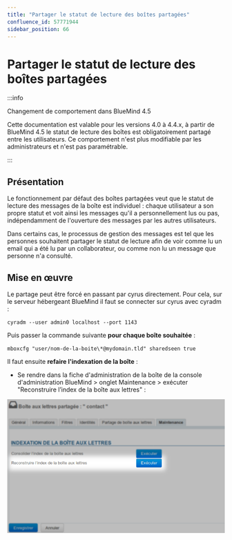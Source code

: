 ```yaml
---
title: "Partager le statut de lecture des boîtes partagées"
confluence_id: 57771944
sidebar_position: 66
---
```

# Partager le statut de lecture des boîtes partagées


:::info

Changement de comportement dans BlueMind 4.5

Cette documentation est valable pour les versions 4.0 à 4.4.x, à partir de BlueMind 4.5 le statut de lecture des boîtes est obligatoirement partagé entre les utilisateurs. Ce comportement n'est plus modifiable par les administrateurs et n'est pas paramétrable.

:::

## Présentation

Le fonctionnement par défaut des boîtes partagées veut que le statut de lecture des messages de la boîte est individuel : chaque utilisateur a son propre statut et voit ainsi les messages qu'il a personnellement lus ou pas, indépendamment de l'ouverture des messages par les autres utilisateurs.

Dans certains cas, le processus de gestion des messages est tel que les personnes souhaitent partager le statut de lecture afin de voir comme lu un email qui a été lu par un collaborateur, ou comme non lu un message que personne n'a consulté.

## Mise en œuvre

Le partage peut être forcé en passant par cyrus directement. Pour cela, sur le serveur hébergeant BlueMind il faut se connecter sur cyrus avec cyradm :


```
cyradm --user admin0 localhost --port 1143
```


Puis passer la commande suivante **pour chaque boîte souhaitée** :


```
mboxcfg "user/nom-de-la-boite\*@mydomain.tld" sharedseen true
```


Il faut ensuite **refaire l'indexation de la boîte** :

- Se rendre dans la fiche d'administration de la boîte de la console d'administration BlueMind > onglet Maintenance > exécuter "Reconstruire l’index de la boîte aux lettres" :


![](../attachments/57771944/57771946.png)

